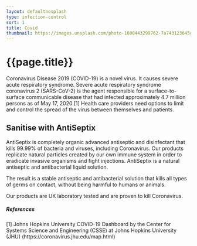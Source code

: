 ```yaml
---
layout: defaultnosplash
type: infection-control
sort: 1
title: Covid
thumbnail: https://images.unsplash.com/photo-1600443299762-7a743123645d?ixlib=rb-1.2.1&ixid=MnwxMjA3fDB8MHxwaG90by1wYWdlfHx8fGVufDB8fHx8&auto=format&fit=crop&w=1280&q=80
---
```


# {{page.title}}

Coronavirus Disease 2019 (COVID-19) is a novel virus. It causes severe acute respiratory syndrome. Severe acute respiratory syndrome coronavirus 2 (SARS-CoV-2) is the agent responsible for a surface-to-surface communicable disease that had infected approximately 4.7 million persons as of May 17, 2020.[1] Health care providers need options to limit and control the spread of the virus between themselves and patients.

## Sanitise with AntiSeptix

AntiSeptix is completely organic advanced antiseptic and disinfectant that kills 99.99% of bacteria and viruses, including Coronavirus. Our products replicate natural particles created by our own immune system in order to eradicate invasive organisms and fight injections. AntiSeptix is a natural antiseptic and antibacterial liquid solution.

The result is a stable antiseptic and antibacterial solution that kills all types of germs on contact, without being harmful to humans or animals.

Our products are UK laboratory tested and are proven to kill Coronavirus.

##### References

<p class="fs-7">[1] Johns Hopkins University COVID-19 Dashboard by the Center for Systems Science and Engineering (CSSE) at Johns Hopkins University (JHU) (https://coronavirus.jhu.edu/map.html)<p>